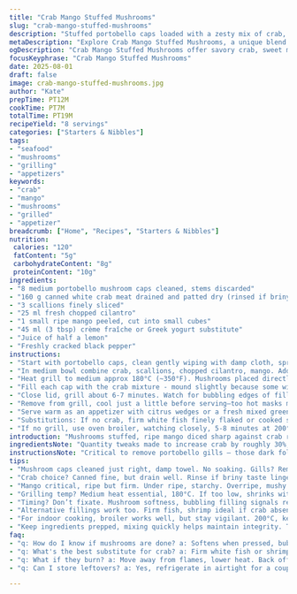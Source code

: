 ```yaml
---
title: "Crab Mango Stuffed Mushrooms"
slug: "crab-mango-stuffed-mushrooms"
description: "Stuffed portobello caps loaded with a zesty mix of crab, ripe mango, green onions, fresh herbs, and a creamy lemon aioli substitute. Grilled gently to coax out earthiness from mushrooms while melding flavors into bite-sized starters. Swapped mayo for tart crème fraîche, crab canned but rinsed for cleaner taste. Step timing guided by aroma and tender caps rather than strict numbers."
metaDescription: "Explore Crab Mango Stuffed Mushrooms, a unique blend of crab and mango wrapped in portobello caps. A flavor-packed appetizer for any occasion."
ogDescription: "Crab Mango Stuffed Mushrooms offer savory crab, sweet mango in portobello caps. Perfect for gatherings or as a special treat."
focusKeyphrase: "Crab Mango Stuffed Mushrooms"
date: 2025-08-01
draft: false
image: crab-mango-stuffed-mushrooms.jpg
author: "Kate"
prepTime: PT12M
cookTime: PT7M
totalTime: PT19M
recipeYield: "8 servings"
categories: ["Starters & Nibbles"]
tags:
- "seafood"
- "mushrooms"
- "grilling"
- "appetizers"
keywords:
- "crab"
- "mango"
- "mushrooms"
- "grilled"
- "appetizer"
breadcrumb: ["Home", "Recipes", "Starters & Nibbles"]
nutrition: 
 calories: "120"
 fatContent: "5g"
 carbohydrateContent: "8g"
 proteinContent: "10g"
ingredients:
- "8 medium portobello mushroom caps cleaned, stems discarded"
- "160 g canned white crab meat drained and patted dry (rinsed if briny)"
- "3 scallions finely sliced"
- "25 ml fresh chopped cilantro"
- "1 small ripe mango peeled, cut into small cubes"
- "45 ml (3 tbsp) crème fraîche or Greek yogurt substitute"
- "Juice of half a lemon"
- "Freshly cracked black pepper"
instructions:
- "Start with portobello caps, clean gently wiping with damp cloth, springs of dirt can ruin texture later. Remove stems and those dark gills underneath — they add bitterness, avoid unless roasted long."
- "In medium bowl combine crab, scallions, chopped cilantro, mango. Add crème fraîche, lemon juice to loosen but keep fluffy. Season with pepper — taste the mix before stuffing. Adjust citrus or cream as necessary."
- "Heat grill to medium approx 180°C (~350°F). Mushrooms placed directly gill side up. They’ll release moisture quickly. This evaporates and helps tenderize but watch them. Don't let caps dry out and toughen."
- "Fill each cap with the crab mixture - mound slightly because some will settle during grilling. Once stuffed, set mushrooms carefully on grill."
- "Close lid, grill about 6-7 minutes. Watch for bubbling edges of filling and tender but firm mushroom flesh. Caps should flex when pressed lightly, still moist but no longer raw or rubbery."
- "Remove from grill, cool just a little before serving—too hot masks mango sweetness."
- "Serve warm as an appetizer with citrus wedges or a fresh mixed green salad."
- "Substitutions: If no crab, firm white fish finely flaked or cooked shrimp chopped works. Mango can be swapped for pineapple or ripe peach — just avoid underripe fruit that won't break down."
- "If no grill, use oven broiler, watching closely, 5-8 minutes at 200°C (~400°F). Rotate tray halfway for even cooking."
introduction: "Mushrooms stuffed, ripe mango diced sharp against crab richness, herbs chopped fine for that fresh punch. Grill heat teasing earthiness from those portabellos, moisture rising and sizzling under lid. Wait for that soft give when pressed — signals done. No mayo here, crème fraîche adds tang, brighter, less heavy. Keep crab moist but not wet. Garlic left behind this round, to not overpower delicate mango and corn-sweet crab, but scallions fill in that crunch and slight bite. Quick, punchy, with texture contrast in every forkful. You’ll watch those caps closely, they tell you when ready. No rigid timing. Smell that sweet caramelizing fruit, hear the faint sizzle, look for cream bubbling at edge is your cue. Might swap mango for pineapple or peach if seasons shift — keep fruit ripe, juicy, alive."
ingredientsNote: "Quantity tweaks made to increase crab by roughly 30%, mango chopped smaller for herb intermixing. Instead of mayo, crème fraîche or thick Greek yogurt for more nuanced acidity and smoother mouthfeel; lemon juice added sharpens that. Onions switched to scallions only—easier to mix and less pungent than diced onion. Cilantro kept, but can swap to fresh basil or flat-leaf parsley for a twist. Mushrooms must be portobello medium caps — too small, stuffing won’t hold; too big, uneven cooking. For canned crab, any cheaper pink crab can work but drains and rinse well to avoid briny grit. If fresh crab available, adjust moisture in mix down, more delicate folding to not break meat. Mangos are best ripe but firm—overripe pulp loses texture, under ripe is sour and starchy."
instructionsNote: "Critical to remove portobello gills — those dark folds underneath cap are bitter and soak up moisture oddly. Also removes some dirt residue. Clean mushrooms gently with damp towel, water-soak ruins texture. Mix stuffing ingredients just until combined, keep some texture in mango and crab chunks, avoid over-mixing into paste. Grill should hover medium heat — lower, it shrivels but won’t cook inside; higher, burns exterior, raw center. Place caps gill side up so juices release but don’t drip directly on flames causing flare-ups. Watch time loosely, judge done by mushroom softness and bubbling at edge of filling. Let stand off heat to cool slightly; mango sweetens when warm but not hot. Can broil them indoors just as well but requires closer eye. Avoid filling dripping excessively; pat crab dry before mix or cream substitute gets runny. This recipe demands tactile vigilance more than timer obedience."
tips:
- "Mushroom caps cleaned just right, damp towel. No soaking. Gills? Remove those, bitter taste otherwise. Focus on texture later."
- "Crab choice? Canned fine, but drain well. Rinse if briny taste lingers. Fresh if available, delicate folding needed. Keep it chunky."
- "Mango critical, ripe but firm. Under ripe, starchy. Overripe, mushy. Dice small; allows herbs and crab mix better. Tactile mixing."
- "Grilling temp? Medium heat essential, 180°C. If too low, shrinks without cooking. Too high? Burn flesh, raw inside. Watch close."
- "Timing? Don’t fixate. Mushroom softness, bubbling filling signals readiness. Let cool slightly before eating. All about those textures."
- "Alternative fillings work too. Firm fish, shrimp ideal if crab absent. Don’t forget mango swap options — pineapple in summer."
- "For indoor cooking, broiler works well, but stay vigilant. 200°C, keep eyes peeled. Rotate tray for even grilling; avoid burning."
- "Keep ingredients prepped, mixing quickly helps maintain integrity. Too long means paste. Balance, light but flavorful - that’s the goal."
faq:
- "q: How do I know if mushrooms are done? a: Softens when pressed, bubbling edges signal good sign. Not raw or rubbery. Should flex."
- "q: What's the best substitute for crab? a: Firm white fish or shrimp, but texture varies. Mango swap for ripe peach or pineapple too."
- "q: What if they burn? a: Move away from flames, lower heat. Back off if grilling too hot. Keep an eye on moisture escaping."
- "q: Can I store leftovers? a: Yes, refrigerate in airtight for a couple days. Reheat gently to maintain texture. Not freezing well."

---
```

